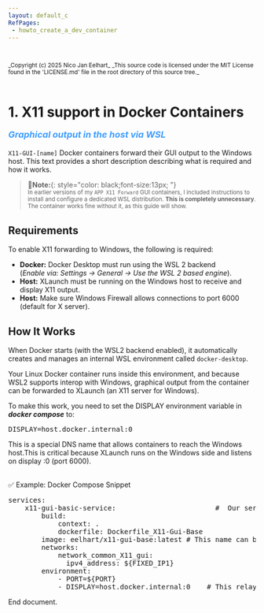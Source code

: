 ```yaml
---
layout: default_c
RefPages:
 - howto_create_a_dev_container   
--- 
```


<small>
<br><br>
_Copyright (c) 2025 Nico Jan Eelhart_
_This source code is licensed under the MIT License found in the  'LICENSE.md' file in the root directory of this source tree._
</small><br><br>

# 1. X11 support in Docker Containers

<h3 style="color: #409EFF; font-size: 18px; font-style: italic; margin-top: 0;">Graphical output in the host via WSL</h3>

`X11-GUI-[name]` Docker containers forward their GUI output to the Windows host. This text  provides a short description describing what is required and how it works.

>📍**Note:**{: style="color: black;font-size:13px; "} <br>
> <small>In earlier versions of my `APP X11 Forward` GUI containers, I included instructions to install and configure a dedicated WSL distribution. **This is completely unnecessary**. The container works fine without it, as this guide will show.<br>
</small>

## Requirements

To enable X11 forwarding to Windows, the following is required:

- **Docker:** Docker Desktop must run using the WSL 2 backend <br>(*Enable via: Settings → General → Use the WSL 2 based engine*).
- **Host:** XLaunch must be running on the Windows host to receive and display X11 output.
- **Host:** Make sure Windows Firewall allows connections to port 6000 (default for X server).


## How It Works

When Docker starts (with the WSL2 backend enabled), it automatically creates and manages an internal WSL environment called `docker-desktop`.

Your Linux Docker container runs inside this environment, and because WSL2 supports interop with Windows, graphical output from the container can be forwarded to XLaunch (an X11 server for Windows).

To make this work, you need to set the DISPLAY environment variable in ***docker compose*** to:
<pre class="nje-cmd-multi-line">DISPLAY=host.docker.internal:0</pre>
This is a special DNS name that allows containers to reach the Windows host.This is critical because XLaunch runs on the Windows side and listens on display :0 (port 6000).

<br>
✅ Example: Docker Compose Snippet
<pre class="nje-cmd-multi-line">
services:
    x11-gui-basic-service:                        #  Our service
        build:
            context: .  
            dockerfile: Dockerfile_X11-Gui-Base
        image: eelhart/x11-gui-base:latest # This name can be used to extend or chain this image.
        networks:
            network_common_X11_gui:
              ipv4_address: ${FIXED_IP1}
        environment:
            - PORT=${PORT}
            - DISPLAY=host.docker.internal:0    # This relays Linux GUI output through WSL to XLaunch on the Windows host.
</pre>

End document.
